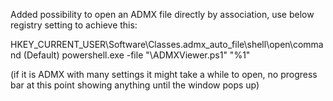 Added possibility to open an ADMX file directly by association, use below registry setting to achieve this:

HKEY_CURRENT_USER\Software\Classes\.admx_auto_file\shell\open\command
(Default)
powershell.exe -file "<PATH>\ADMXViewer.ps1" "%1"

(if it is ADMX with many settings it might take a while to open, no progress bar at this point showing anything until the window pops up)
